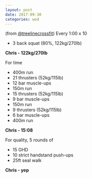 ```yaml
---
layout: post
date: 2017-09-30
categories: wod
---
```


(from [@treelinecrossfit](http://www.treelinecrossfit.com)) Every 1:00 x 10
- 3 back squat (80%, 122kg/270lb)

**Chris - <span>122kg/270lb</span>**

For time
- 400m run
- 21 thrusters (52kg/115lb)
- 12 bar muscle-ups
- 150m run
- 15 thrusters (52kg/115lb)
- 9 bar muscle-ups
- 150m run
- 9 thrusters (52kg/115lb)
- 6 bar muscle-ups
- 400m run

**Chris - <span>15:08</span>**

For quality, 5 rounds of
- 15 GHD
- 10 strict handstand push-ups
- 25ft seal walk

**Chris - <span>yep</span>**
